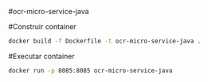 #ocr-micro-service-java

#Construir container
``` sh
docker build -f Dockerfile -t ocr-micro-service-java .
```
#Executar container
``` sh
docker run -p 8085:8085 ocr-micro-service-java
```
